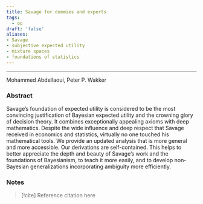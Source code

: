 ```yaml
---
title: Savage for dummies and experts
tags:
  - oo
draft: 'false'
aliases:
- Savage
- subjective expected utility
- mixture spaces
- foundations of statistics
---
```

---
Mohammed Abdellaoui, Peter P. Wakker

### Abstract
Savage’s foundation of expected utility is considered to be the most convincing justification of Bayesian expected utility and the crowning glory of decision theory. It combines exceptionally appealing axioms with deep mathematics. Despite the wide influence and deep respect that Savage received in economics and statistics, virtually no one touched his mathematical tools. We provide an updated analysis that is more general and more accessible. Our derivations are self-contained. This helps to better appreciate the depth and beauty of Savage’s work and the foundations of Bayesianism, to teach it more easily, and to develop non-Bayesian generalizations incorporating ambiguity more efficiently.


### Notes




> [!cite] Reference
> citation here

